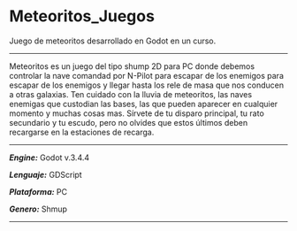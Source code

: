 # Meteoritos_Juegos
Juego de meteoritos desarrollado en Godot en un curso.

***
Meteoritos es un juego del tipo shump 2D para PC donde debemos controlar 
la nave comandad por N-Pilot para escapar de los enemigos para escapar de los enemigos y llegar 
hasta los rele de masa que nos conducen a otras galaxias. Ten cuidado
con la lluvia de meteoritos, las naves enemigas que custodian las bases, 
las que pueden aparecer en cualquier momento y muchas cosas mas. Sírvete
de tu disparo principal, tu rato secundario y tu escudo, pero no olvides
que estos últimos deben recargarse en la estaciones de recarga.
***
***Engine:*** Godot v.3.4.4

***Lenguaje:*** GDScript

***Plataforma:*** PC

***Genero:*** Shmup
***
